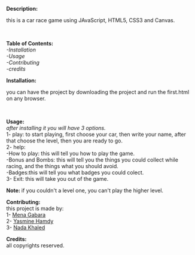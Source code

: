 <b>Description:</b>
<p>this is a car race game using JAvaScript, HTML5, CSS3 and Canvas.</p><br>

<b>Table of Contents:</b><br>
  <i>-Installation</i><br>
  <i>-Usage</i><br>
  <i>-Contributing</i><br>
  <i>-credits</i></br>

<b>Installation:</b></br>
  <p>you can have the project by downloading the project and run the first.html on any browser.</p><br>

<b>Usage:</b><br>
  <i>after installing it you will have 3 options.</i><br>
  1- play: to start playing, first choose your car, then write your name, after that choose the level, then you are ready to go.<br>
  2- help:<br>
      -How to play: this will tell you how to play the game.<br>
      -Bonus and Bombs: this will tell you the things you could collect while racing, and the things what you should avoid. <br>
      -Badges:this will tell you what badges you could colect.</br>
  3- Exit: this will take you out of the game.<br>
  
  <b>Note: </b>if you couldn't a level one, you can't play the higher level.<br>
  
<b>Contributing:</b></br> this project is made by:<br>
  1- [Mena Gabara](https://github.com/menagabara)<br>
  2- [Yasmine Hamdy](https://github.com/YasmineHamdy) <br>
  3- [Nada Khaled](https://github.com/nadakhaled) <br>

<b>Credits: </b><br>all copyrights reserved.
